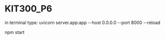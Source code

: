 # KIT300_P6

in terminal type:
uvicorn server.app:app --host 0.0.0.0 --port 8000 --reload

npm start
